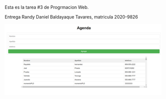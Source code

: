 Esta es la tarea #3 de Progrmacion Web.

Entrega Randy Daniel Baldayaque Tavares, matricula 2020-9826


![Mi Captura De Pantalla](image.png?raw=true)